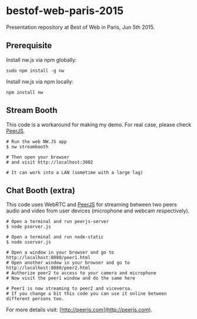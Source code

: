 # bestof-web-paris-2015
Presentation repository at Best of Web in Paris, Jun 5th 2015.


## Prerequisite

Install nw.js via npm globally:
```
sudo npm install -g nw
```

Install nw.js via npm locally:
```
npm install nw
```


## Stream Booth

This code is a workaround for making my demo. For real case, please check [PeerJS](http://peerjs.com).

```
# Run the web NW.JS app
$ nw streambooth

# Then open your browser
# and visit http://localhost:3002

# It can work into a LAN (sometime with a large lag)
```


## Chat Booth (extra)

This code uses WebRTC and [PeerJS](http://peerjs.com) for streaming between two peers audio and video from user devices (microphone and webcam respectively).

```
# Open a terminal and run peerjs-server
$ node pserver.js

# Open a terminal and run node-static
$ node sserver.js

# Open a window in your browser and go to http://localhost:8080/peer1.html
# Open another window in your browser and go to http://localhost:8080/peer2.html
# Authorize peer2 to access to your camera and microphone
# Now visit the peer1 window and do the same here

# Peer1 is now streaming to peer2 and viceversa.
# If you change a bit this code you can use it online between different persons too.
```

For more details visit: [http://peerjs.com](http://peerjs.com).
